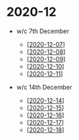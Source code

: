 # 2020-12

- w/c 7th December
  - [[2020-12-07]]
  - [[2020-12-08]]
  - [[2020-12-09]]
  - [[2020-12-10]]
  - [[2020-12-11]]

- w/c 14th December
  - [[2020-12-14]]
  - [[2020-12-15]]
  - [[2020-12-16]]
  - [[2020-12-17]]
  - [[2020-12-18]]

[//begin]: # "Autogenerated link references for markdown compatibility"
[2020-12-07]: 2020-12-07 "2020-12-07"
[2020-12-08]: 2020-12-08 "2020-12-08"
[2020-12-09]: 2020-12-09 "2020-12-09"
[2020-12-10]: 2020-12-10 "2020-12-10"
[2020-12-11]: 2020-12-11 "2020-12-11"
[2020-12-14]: 2020-12-14 "2020-12-14"
[2020-12-15]: 2020-12-15 "2020-12-15"
[2020-12-16]: 2020-12-16 "2020-12-16"
[2020-12-17]: 2020-12-17 "2020-12-17"
[2020-12-18]: 2020-12-18 "2020-12-18"
[//end]: # "Autogenerated link references"